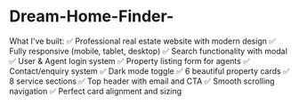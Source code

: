# Dream-Home-Finder-
What I've built:
✅ Professional real estate website with modern design
✅ Fully responsive (mobile, tablet, desktop)
✅ Search functionality with modal
✅ User & Agent login system
✅ Property listing form for agents
✅ Contact/enquiry system
✅ Dark mode toggle
✅ 6 beautiful property cards
✅ 8 service sections
✅ Top header with email and CTA
✅ Smooth scrolling navigation
✅ Perfect card alignment and sizing
